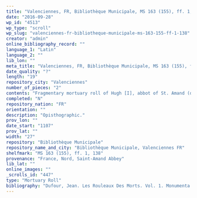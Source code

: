 ```yaml
---
title: "Valenciennes, FR, Bibliothèque Municipale, MS 163 (155), ff. 1, 138"
date: "2016-09-28"
wp_id: "4513"
wp_type: "scroll"
wp_slug: "valenciennes-fr-bibliotheque-municipale-ms-163-155-ff-1-138"
creator: "admin"
online_bibliography_record: ""
language_1: "Latin"
language_2: ""
lib_lon: ""
meta_title: "Valenciennes, FR, Bibliothèque Municipale, MS 163 (155), ff. 1, 138"
date_quality: "?"
length: "19"
repository_city: "Valenciennes"
number_of_pieces: "2"
contents: "Fragmentary mortuary roll of Hugh [I], abbot of St. Amand (d. 8 September 1107)."
completed: "N"
repository_nation: "FR"
orientation: ""
description: "Opisthographic."
prov_lon: ""
date_start: "1107"
prov_lat: ""
width: "27"
repository: "Bibliothèque Municipale"
repository_name_and_city: "Bibliothèque Municipale, Valenciennes FR"
shelfmark: "MS 163 (155), ff. 1, 138"
provenance: "France, Nord, Saint-Amand Abbey"
lib_lat: ""
online_images: ""
_scrolls_id: "447"
type: "Mortuary Roll"
bibliography: "Dufour, Jean. Les Rouleaux Des Morts. Vol. 1. Monumenta Palaeographica Medii Aevi. Series Gallica. Turnhout: Brepols, 2009. no. 111. VII-VIII."
---
```



